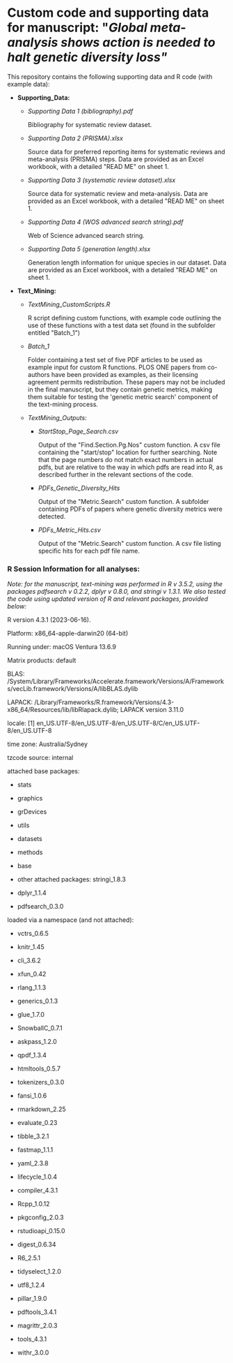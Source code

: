 # Custom code and supporting data for manuscript: "*Global meta-analysis shows action is needed to halt genetic diversity loss"*

This repository contains the following supporting data and R code (with
example data):

-   **Supporting_Data:**

    -   *Supporting Data 1 (bibliography).pdf*

        Bibliography for systematic review dataset.

    -   *Supporting Data 2 (PRISMA).xlsx*

        Source data for preferred reporting items for systematic reviews
        and meta-analysis (PRISMA) steps. Data are provided as an Excel
        workbook, with a detailed "READ ME" on sheet 1.

    -   *Supporting Data 3 (systematic review dataset).xlsx*

        Source data for systematic review and meta-analysis. Data are
        provided as an Excel workbook, with a detailed "READ ME" on
        sheet 1.

    -   *Supporting Data 4 (WOS advanced search string).pdf*

        Web of Science advanced search string.

    -   *Supporting Data 5 (generation length).xlsx*

        Generation length information for unique species in our dataset.
        Data are provided as an Excel workbook, with a detailed "READ
        ME" on sheet 1.

-   **Text_Mining:**

    -   *TextMining_CustomScripts.R*

        R script defining custom functions, with example code outlining
        the use of these functions with a test data set (found in the
        subfolder entitled "Batch_1")

    -   *Batch_1*

        Folder containing a test set of five PDF articles to be used as
        example input for custom R functions. PLOS ONE papers from
        co-authors have been provided as examples, as their licensing
        agreement permits redistribution. These papers may not be
        included in the final manuscript, but they contain genetic
        metrics, making them suitable for testing the 'genetic metric
        search' component of the text-mining process.

    -   *TextMining_Outputs:*

        -   *StartStop_Page_Search.csv*

            Output of the "Find.Section.Pg.Nos" custom function. A csv
            file containing the "start/stop" location for further
            searching. Note that the page numbers do not match exact
            numbers in actual pdfs, but are relative to the way in which
            pdfs are read into R, as described further in the relevant
            sections of the code.

        -   *PDFs_Genetic_Diversity_Hits*

            Output of the "Metric.Search" custom function. A subfolder
            containing PDFs of papers where genetic diversity metrics
            were detected.

        -   *PDFs_Metric_Hits.csv*

            Output of the "Metric.Search" custom function. A csv file
            listing specific hits for each pdf file name.

### **R Session Information for all analyses:**

*Note: for the manuscript, text-mining was performed in R v 3.5.2, using
the packages pdfsearch v 0.2.2, dplyr v 0.8.0, and stringi v 1.3.1. We
also tested the code using updated version of R and relevant packages,
provided below:*

R version 4.3.1 (2023-06-16).

Platform: x86_64-apple-darwin20 (64-bit)

Running under: macOS Ventura 13.6.9

Matrix products: default

BLAS:
/System/Library/Frameworks/Accelerate.framework/Versions/A/Frameworks/vecLib.framework/Versions/A/libBLAS.dylib

LAPACK:
/Library/Frameworks/R.framework/Versions/4.3-x86_64/Resources/lib/libRlapack.dylib;
LAPACK version 3.11.0

locale: [1]
en_US.UTF-8/en_US.UTF-8/en_US.UTF-8/C/en_US.UTF-8/en_US.UTF-8

time zone: Australia/Sydney

tzcode source: internal

attached base packages:

-   stats

-   graphics

-   grDevices

-   utils

-   datasets

-   methods

-   base

-   other attached packages: stringi_1.8.3

-   dplyr_1.1.4

-   pdfsearch_0.3.0

loaded via a namespace (and not attached):

-   vctrs_0.6.5

-   knitr_1.45

-   cli_3.6.2

-   xfun_0.42

-   rlang_1.1.3

-   generics_0.1.3

-   glue_1.7.0

-   SnowballC_0.7.1

-   askpass_1.2.0

-   qpdf_1.3.4

-   htmltools_0.5.7

-   tokenizers_0.3.0

-   fansi_1.0.6

-   rmarkdown_2.25

-   evaluate_0.23

-   tibble_3.2.1

-   fastmap_1.1.1

-   yaml_2.3.8

-   lifecycle_1.0.4

-   compiler_4.3.1

-   Rcpp_1.0.12

-   pkgconfig_2.0.3

-   rstudioapi_0.15.0

-   digest_0.6.34

-   R6_2.5.1

-   tidyselect_1.2.0

-   utf8_1.2.4

-   pillar_1.9.0

-   pdftools_3.4.1

-   magrittr_2.0.3

-   tools_4.3.1

-   withr_3.0.0

### 
